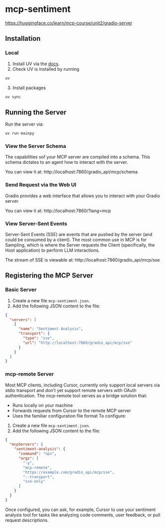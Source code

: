 # mcp-sentiment
https://huggingface.co/learn/mcp-course/unit2/gradio-server

## Installation

### Local
1. Install UV via the [docs](https://docs.astral.sh/uv/getting-started/installation/).
2. Check UV is installed by running 
```bash
uv
```
3. Install packages 
```bash
uv sync
```

## Running the Server
Run the server via:
```bash
uv run mainpy
```

### View the Server Schema
The capabilities sof your MCP server are compiled into a schema.
This schema dictates to an agent how to interact with the server.

You can view it at: http://localhost:7860/gradio_api/mcp/schema

### Send Request via the Web UI
Gradio provides a web interface that allows you to interact with your Gradio server.

You can view it at: http://localhost:7860/?lang=mcp

### View Server-Sent Events
Server-Sent Events (SSE) are events that are pushed by the server (and could be consumed by a client).
The most common use in MCP is for Sampling, which is where the Server requests the Client (specifically, the Host application) to perform LLM interactions.

The stream of SSE is viewable at: http://localhost:7860/gradio_api/mcp/sse


## Registering the MCP Server

### Basic Server
1. Create a new file `mcp-sentiment.json`.
2. Add the following JSON content to the file:
```json
{
  "servers": [
    {
      "name": "Sentiment Analysis",
      "transport": {
        "type": "sse",
        "url": "http://localhost:7860/gradio_api/mcp/sse"
      }
    }
  ]
}
```

### mcp-remote Server
Most MCP clients, including Cursor, currently only support local servers via stdio transport and don’t yet support remote servers with OAuth authentication.
The mcp-remote tool serves as a bridge solution that:
* Runs locally on your machine
* Forwards requests from Cursor to the remote MCP server
* Uses the familiar configuration file format
To configure:
1. Create a new file `mcp-sentiment.json`.
2. Add the following JSON content to the file:
```json
{
  "mcpServers": {
    "sentiment-analysis": {
      "command": "npx",
      "args": [
        "-y", 
        "mcp-remote", 
        "https://example.com/gradio_api/mcp/sse", 
        "--transport", 
        "sse-only"
      ]
    }
  }
}
```
Once configured, you can ask, for example, Cursor to use your sentiment analysis tool for tasks like analyzing code comments, user feedback, or pull request descriptions.